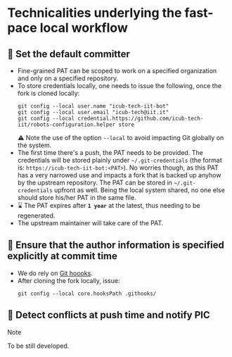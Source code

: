 Technicalities underlying the fast-pace local workflow
======================================================

## 🔲 Set the default committer
- Fine-grained PAT can be scoped to work on a specified organization and only on a specified repository.
- To store credentials locally, one needs to issue the following, once the fork is cloned locally:
  ```console
  git config --local user.name "icub-tech-iit-bot"
  git config --local user.email "icub-tech@iit.it"
  git config --local credential.https://github.com/icub-tech-iit/robots-configuration.helper store
  ```
  ⚠️ Note the use of the option `--local` to avoid impacting Git globally on the system.
- The first time there's a push, the PAT needs to be provided. The credentials will be stored plainly under `~/.git-credentials` (the format is: `https://icub-tech-iit-bot:<PAT>`). No worries though, as this PAT has a very narrowed use and impacts a fork that is backed up anyhow by the upstream repository. The PAT can be stored in `~/.git-credentials` upfront as well. Being the local system shared, no one else should store his/her PAT in the same file.
- ⌛ The PAT expires after **`1 year`** at the latest, thus needing to be regenerated.
- The upstream maintainer will take care of the PAT.

## 🔲 Ensure that the author information is specified explicitly at commit time
- We do rely on [Git hoooks](../.githooks).
- After cloning the fork locally, issue:
  ```console
  git config --local core.hooksPath .githooks/
  ```

## 🔲 Detect conflicts at push time and notify PIC

> [!note]
> To be still developed.
